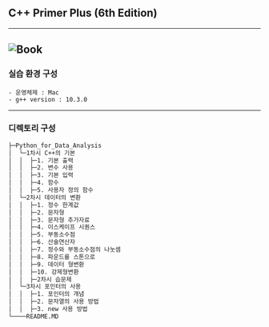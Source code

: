 ## C++ Primer Plus (6th Edition)

---
![Book](https://m.media-amazon.com/images/I/71ubmvbhDYL._SY342_.jpg)
---
### 실습 환경 구성
    - 운영체제 : Mac
    - g++ version : 10.3.0

---
### 디렉토리 구성
```sh
├─Python_for_Data_Analysis
│  └─1차시 C++의 기본
│  │  ├─1. 기본 출력
│  │  ├─2. 변수 사용
│  │  ├─3. 기본 입력
│  │  ├─4. 함수
│  │  ├─5. 사용자 정의 함수
│  └─2차시 데이터의 변환
│  │  ├─1. 정수 한계값
│  │  ├─2. 문자형
│  │  ├─3. 문자형 추가자료
│  │  ├─4. 이스케이프 시퀀스
│  │  ├─5. 부동소수점
│  │  ├─6. 산술연산자
│  │  ├─7. 정수와 부동소수점의 나눗셈
│  │  ├─8. 파운드를 스톤으로
│  │  ├─9. 데이터 형변환
│  │  ├─10. 강제형변환
│  │  ├─2차시 습문제
│  └─3차시 포인터의 사용
│  │  ├─1. 포인터의 개념
│  │  ├─2. 문자열의 사용 방법
│  │  ├─3. new 사용 방법
└────README.MD
